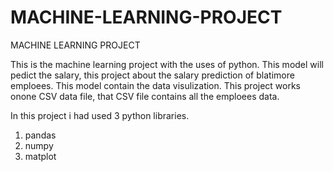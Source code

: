 # MACHINE-LEARNING-PROJECT
MACHINE LEARNING PROJECT

This is the machine learning project with the uses of python.
This model will pedict the salary, this project about the salary prediction of blatimore emploees.
This model contain the data visulization.
This project works onone CSV data file, that CSV file contains all the emploees data. 

In this project i had used 3 python libraries.
1) pandas
2) numpy
3) matplot


